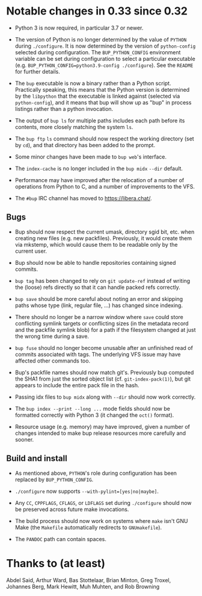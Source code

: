 
Notable changes in 0.33 since 0.32
==================================

* Python 3 is now required, in particular 3.7 or newer.

* The version of Python is no longer determined by the value of
  `PYTHON` during `./configure`.  It is now determined by the version
  of `python-config` selected during configuration.  The
  `BUP_PYTHON_CONFIG` environment variable can be set during
  configuration to select a particular executable
  (e.g. `BUP_PYTHON_CONFIG=python3.9-config ./configure`).  See the
  `README` for further details.

* The `bup` executable is now a binary rather than a Python script.
  Practically speaking, this means that the Python version is
  determined by the `libpython` that the executable is linked against
  (selected via `python-config`), and it means that bup will show up
  as "bup" in process listings rather than a python invocation.

* The output of `bup ls` for multiple paths includes each path before
  its contents, more closely matching the system `ls`.

* The `bup ftp` `ls` command should now respect the working directory
  (set by `cd`), and that directory has been added to the prompt.

* Some minor changes have been made to `bup web`'s interface.

* The `index-cache` is no longer included in the `bup midx` `--dir`
  default.

* Performance may have improved after the relocation of a number of
  operations from Python to C, and a number of improvements to the
  VFS.

* The `#bup` IRC channel has moved to https://libera.chat/.

Bugs
----

* Bup should now respect the current umask, directory sgid bit,
  etc. when creating new files (e.g. new packfiles).  Previously, it
  would create them via mkstemp, which would cause them to be readable
  only by the current user.

* Bup should now be able to handle repositories containing signed
  commits.

* `bup tag` has been changed to rely on `git update-ref` instead of
  writing the (loose) refs directly so that it can handle packed refs
  correctly.

* `bup save` should be more careful about noting an error and skipping
  paths whose type (link, regular file, ...) has changed since
  indexing.

* There should no longer be a narrow window where `save` could store
  conflicting symlink targets or conflicting sizes (in the metadata
  record and the packfile symlink blob) for a path if the filesystem
  changed at just the wrong time during a save.

* `bup fuse` should no longer become unusable after an unfinished read
  of commits associated with tags.  The underlying VFS issue may have
  affected other commands too.

* Bup's packfile names should now match git's.  Previously bup
  computed the SHA1 from just the sorted object list
  (cf. `git-index-pack(1)`), but git appears to include the entire
  pack file in the hash.

* Passing idx files to `bup midx` along with `--dir` should now work
  correctly.

* The `bup index --print --long ...` mode fields should now be
  formatted correctly with Python 3 (it changed the `oct()` format).

* Resource usage (e.g. memory) may have improved, given a number of
  changes intended to make bup release resources more carefully and
  sooner.

Build and install
-----------------

* As mentioned above, `PYTHON`'s role during configuration has been
  replaced by `BUP_PYTHON_CONFIG`.

* `./configure` now supports `--with-pylint=[yes|no|maybe]`.

* Any `CC`, `CPPFLAGS`, `CFLAGS`, or `LDFLAGS` set during
  `./configure` should now be preserved across future make
  invocations.

* The build process should now work on systems where `make` isn't GNU
  Make (the `Makefile` automatically redirects to `GNUmakefile`).

* The `PANDOC` path can contain spaces.

Thanks to (at least)
====================

Abdel Said, Arthur Ward, Bas Stottelaar, Brian Minton, Greg Troxel,
Johannes Berg, Mark Hewitt, Muh Muhten, and Rob Browning
